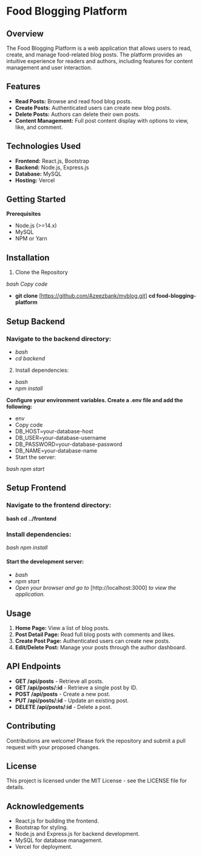 # Food Blogging Platform
## Overview
The Food Blogging Platform is a web application that allows users to read, create, and manage food-related blog posts. The platform provides an intuitive experience for readers and authors, including features for content management and user interaction.

## Features
- **Read Posts:** Browse and read food blog posts.
- **Create Posts:** Authenticated users can create new blog posts.
- **Delete Posts:** Authors can delete their own posts.
- **Content Management:** Full post content display with options to view, like, and comment.

## Technologies Used
+ **Frontend:** React.js, Bootstrap
+ **Backend:** Node.js, Express.js
+ **Database:** MySQL
+ **Hosting:** Vercel

## Getting Started
**Prerequisites**
- Node.js (>=14.x)
- MySQL
- NPM or Yarn

## Installation
1. Clone the Repository

*bash*
*Copy code*
- **git clone** [https://github.com/Azeezbank/myblog.git]
**cd food-blogging-platform**

## Setup Backend

### Navigate to the backend directory:

- *bash*
- *cd backend*

2. Install dependencies:

- *bash*
- *npm install*

**Configure your environment variables. Create a .env file and add the following:**

+ env
+ Copy code
+ DB_HOST=your-database-host
+ DB_USER=your-database-username
+ DB_PASSWORD=your-database-password
+ DB_NAME=your-database-name
+ Start the server:

*bash*
*npm start*

## Setup Frontend

### Navigate to the frontend directory:

**bash**
**cd ../frontend**

### Install dependencies:

*bash*
*npm install*

#### Start the development server:

- *bash*
- *npm start*
- *Open your browser and go to* [http://localhost:3000] *to view the application.*

## Usage
1. **Home Page:** View a list of blog posts.
2. **Post Detail Page:** Read full blog posts with comments and likes.
3. **Create Post Page:** Authenticated users can create new posts.
4. **Edit/Delete Post:** Manage your posts through the author dashboard.

## API Endpoints
+ **GET /api/posts** - Retrieve all posts.
+ **GET /api/posts/:id** - Retrieve a single post by ID.
+ **POST /api/posts** - Create a new post.
+ **PUT /api/posts/:id** - Update an existing post.
+ **DELETE /api/posts/:id** - Delete a post.

## Contributing
Contributions are welcome! Please fork the repository and submit a pull request with your proposed changes.

## License
This project is licensed under the MIT License - see the LICENSE file for details.

## Acknowledgements
+ React.js for building the frontend.
+ Bootstrap for styling.
+ Node.js and Express.js for backend development.
+ MySQL for database management.
+ Vercel for deployment.